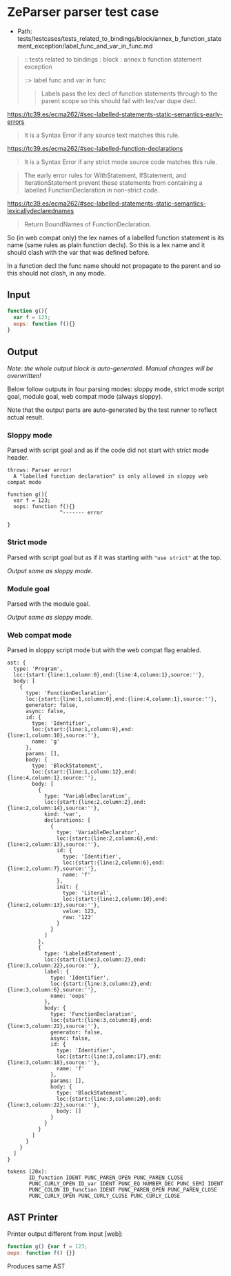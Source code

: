 # ZeParser parser test case

- Path: tests/testcases/tests_related_to_bindings/block/annex_b_function_statement_exception/label_func_and_var_in_func.md

> :: tests related to bindings : block : annex b function statement exception
>
> ::> label func and var in func
>
>> Labels pass the lex decl of function statements through to the parent scope so this should fail with lex/var dupe decl.

https://tc39.es/ecma262/#sec-labelled-statements-static-semantics-early-errors

> It is a Syntax Error if any source text matches this rule.

https://tc39.es/ecma262/#sec-labelled-function-declarations

> It is a Syntax Error if any strict mode source code matches this rule.

> The early error rules for WithStatement, IfStatement, and IterationStatement prevent these statements from containing a labelled FunctionDeclaration in non-strict code.

https://tc39.es/ecma262/#sec-labelled-statements-static-semantics-lexicallydeclarednames

> Return BoundNames of FunctionDeclaration.

So (in web compat only) the lex names of a labelled function statement is its name (same rules as plain function decls). So this is a lex name and it should clash with the var that was defined before.

In a function decl the func name should not propagate to the parent and so this should not clash, in any mode.


## Input

`````js
function g(){
  var f = 123;
  oops: function f(){}
}
`````

## Output

_Note: the whole output block is auto-generated. Manual changes will be overwritten!_

Below follow outputs in four parsing modes: sloppy mode, strict mode script goal, module goal, web compat mode (always sloppy).

Note that the output parts are auto-generated by the test runner to reflect actual result.

### Sloppy mode

Parsed with script goal and as if the code did not start with strict mode header.

`````
throws: Parser error!
  A "labelled function declaration" is only allowed in sloppy web compat mode

function g(){
  var f = 123;
  oops: function f(){}
                 ^------- error

}
`````

### Strict mode

Parsed with script goal but as if it was starting with `"use strict"` at the top.

_Output same as sloppy mode._

### Module goal

Parsed with the module goal.

_Output same as sloppy mode._

### Web compat mode

Parsed in sloppy script mode but with the web compat flag enabled.

`````
ast: {
  type: 'Program',
  loc:{start:{line:1,column:0},end:{line:4,column:1},source:''},
  body: [
    {
      type: 'FunctionDeclaration',
      loc:{start:{line:1,column:0},end:{line:4,column:1},source:''},
      generator: false,
      async: false,
      id: {
        type: 'Identifier',
        loc:{start:{line:1,column:9},end:{line:1,column:10},source:''},
        name: 'g'
      },
      params: [],
      body: {
        type: 'BlockStatement',
        loc:{start:{line:1,column:12},end:{line:4,column:1},source:''},
        body: [
          {
            type: 'VariableDeclaration',
            loc:{start:{line:2,column:2},end:{line:2,column:14},source:''},
            kind: 'var',
            declarations: [
              {
                type: 'VariableDeclarator',
                loc:{start:{line:2,column:6},end:{line:2,column:13},source:''},
                id: {
                  type: 'Identifier',
                  loc:{start:{line:2,column:6},end:{line:2,column:7},source:''},
                  name: 'f'
                },
                init: {
                  type: 'Literal',
                  loc:{start:{line:2,column:10},end:{line:2,column:13},source:''},
                  value: 123,
                  raw: '123'
                }
              }
            ]
          },
          {
            type: 'LabeledStatement',
            loc:{start:{line:3,column:2},end:{line:3,column:22},source:''},
            label: {
              type: 'Identifier',
              loc:{start:{line:3,column:2},end:{line:3,column:6},source:''},
              name: 'oops'
            },
            body: {
              type: 'FunctionDeclaration',
              loc:{start:{line:3,column:8},end:{line:3,column:22},source:''},
              generator: false,
              async: false,
              id: {
                type: 'Identifier',
                loc:{start:{line:3,column:17},end:{line:3,column:18},source:''},
                name: 'f'
              },
              params: [],
              body: {
                type: 'BlockStatement',
                loc:{start:{line:3,column:20},end:{line:3,column:22},source:''},
                body: []
              }
            }
          }
        ]
      }
    }
  ]
}

tokens (20x):
       ID_function IDENT PUNC_PAREN_OPEN PUNC_PAREN_CLOSE
       PUNC_CURLY_OPEN ID_var IDENT PUNC_EQ NUMBER_DEC PUNC_SEMI IDENT
       PUNC_COLON ID_function IDENT PUNC_PAREN_OPEN PUNC_PAREN_CLOSE
       PUNC_CURLY_OPEN PUNC_CURLY_CLOSE PUNC_CURLY_CLOSE
`````


## AST Printer

Printer output different from input [web]:

````js
function g() {var f = 123;
oops: function f() {}}
````

Produces same AST
